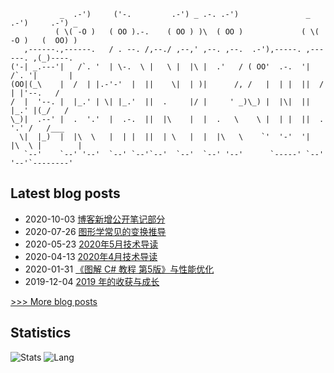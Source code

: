 

```
           _  .-')     ('-.         .-') _ .-. .-')               _  .-')     .-') _  
          ( \( -O )   ( OO ).-.    ( OO ) )\  ( OO )             ( \( -O )   (  OO) ) 
   ,------.,------.   / . --. /,--./ ,--,' ,--. ,--.  .-'),-----. ,------. ,(_)----.  
('-| _.---'|   /`. '  | \-.  \ |   \ |  |\ |  .'   / ( OO'  .-.  '|   /`. '|       |  
(OO|(_\    |  /  | |.-'-'  |  ||    \|  | )|      /, /   |  | |  ||  /  | |'--.   /   
/  |  '--. |  |_.' | \| |_.'  ||  .     |/ |     ' _)\_) |  |\|  ||  |_.' |(_/   /    
\_)|  .--' |  .  '.'  |  .-.  ||  |\    |  |  .   \    \ |  | |  ||  .  '.' /   /___  
  \|  |_)  |  |\  \   |  | |  ||  | \   |  |  |\   \    `'  '-'  '|  |\  \ |        | 
   `--'    `--' '--'  `--' `--'`--'  `--'  `--' '--'      `-----' `--' '--'`--------' 
```
                                                                                       

## Latest blog posts
- 2020-10-03 [博客新增公开笔记部分](http://frankorz.com/2020/10/03/add-note-section-to-blog)
- 2020-07-26 [图形学常见的变换推导](http://frankorz.com/2020/07/26/transformation/)
- 2020-05-23 [2020年5月技术导读](http://frankorz.com/2020/05/23/2020-05-tech-reading/)
- 2020-04-13 [2020年4月技术导读](http://frankorz.com/2020/04/13/2020-04-tech-reading/)
- 2020-01-31 [《图解 C# 教程 第5版》与性能优化](http://frankorz.com/2020/01/31/illustrated-csharp-and-performance/)
- 2019-12-04 [2019 年的收获与成长](http://frankorz.com/2019/12/04/2019-year-end-summary/)

[>>> More blog posts](http://frankorz.com/archives/)

## Statistics
![Stats](https://github-readme-stats.vercel.app/api?username=latias94&theme=onedark)
![Lang](https://github-readme-stats.vercel.app/api/top-langs/?username=latias94&hide=javascript,html,c&layout=compact)
